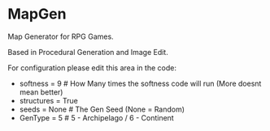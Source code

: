 # MapGen
Map Generator for RPG Games.

Based in Procedural Generation and Image Edit.

For configuration please edit this area in the code:

* softness = 9  # How Many times the softness code will run (More doesnt mean better)
* structures = True
* seeds = None  # The Gen Seed (None = Random)
* GenType = 5  # 5 - Archipelago / 6 - Continent

